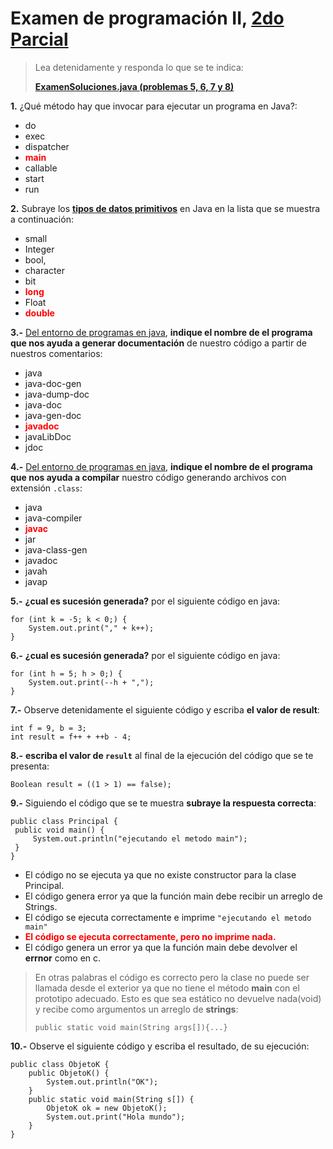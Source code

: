 # Examen de programación II, [2do Parcial](index.html)

> Lea detenidamente y responda lo que se te indica:
>
> [**ExamenSoluciones.java (problemas 5, 6, 7 y 8)**](https://gist.github.com/fitorec/e9d1b096569bc8f1a74f)

**1.** ¿Qué método hay que invocar para ejecutar un programa en Java?:

  - do
  - exec
  - dispatcher
  - <strong style='color:red;'>main</strong>
  - callable
  - start
  - run

**2.** Subraye los [**tipos de datos primitivos**](file:///C:/Users/fitorec/codes/fitorec.github.com/ieso/programacion_II/parcial-2/java-basico.html#slide5) en Java en la lista que se muestra a continuación:

  - small
  - Integer
  - bool,
  - character
  - bit
  - <strong style='color:red;'>long</strong>
  - Float
  - <strong style='color:red;'>double</strong>

**3.-** [Del entorno de programas en java](file:///C:/Users/fitorec/codes/fitorec.github.com/ieso/programacion_II/parcial-2/java-basico.html#slide5), **indique el nombre de el programa que nos ayuda a generar documentación** de nuestro código a partir de nuestros comentarios:

 - java
 - java-doc-gen
 - java-dump-doc
 - java-doc</strong>
 - java-gen-doc
 - <strong style='color:red;'>javadoc</strong>
 - javaLibDoc
 - jdoc

**4.-** [Del entorno de programas en java](file:///C:/Users/fitorec/codes/fitorec.github.com/ieso/programacion_II/parcial-2/java-basico.html#slide5), **indique el nombre de el programa que nos ayuda a compilar** nuestro código generando archivos con extensión `.class`:

 - java
 - java-compiler
 - <strong style='color:red;'>javac</strong>
 - jar
 - java-class-gen
 - javadoc
 - javah
 - javap



**5.-** **¿cual es sucesión generada?** por el siguiente código en java:

	for (int k = -5; k < 0;) {
        System.out.print("," + k++);
    }

**6.-** **¿cual es sucesión generada?** por el siguiente código en java:

	for (int h = 5; h > 0;) {
		System.out.print(--h + ",");
	}

**7.-** Observe detenidamente el siguiente código y escriba **el valor de result**:

	int f = 9, b = 3;
	int result = f++ + ++b - 4;

**8.-** **escriba el valor de `result`** al final de la ejecución del código que se te presenta:

	Boolean result = ((1 > 1) == false);

**9.-** Siguiendo el código que se te muestra **subraye la respuesta correcta**:

	public class Principal {
	 public void main() {
	     System.out.println("ejecutando el metodo main");
	 }
	}

  - El código no se ejecuta ya que no existe constructor para la clase Principal.
  - El código genera error ya que la función main debe recibir un arreglo de Strings.
  - El código se ejecuta correctamente e imprime `"ejecutando el metodo main"`
  - <strong style='color:red;'>El código se ejecuta correctamente, pero no imprime nada.</strong>
  - El código genera un error ya que la función main debe devolver el **errnor** como en c.

> En otras palabras el código es correcto pero la clase no puede ser llamada desde el exterior ya que no tiene el método **main** con el prototipo  adecuado. Esto es que sea estático no devuelve nada(void) y recibe como argumentos un arreglo de **strings**:
> 
> `public static void main(String args[]){...}` 

**10.-** Observe el siguiente código y escriba el resultado, de su ejecución:

	public class ObjetoK {
	    public ObjetoK() {
	        System.out.println("OK");
	    }
	    public static void main(String s[]) {
	        ObjetoK ok = new ObjetoK();
	        System.out.print("Hola mundo");
	    }
	}
